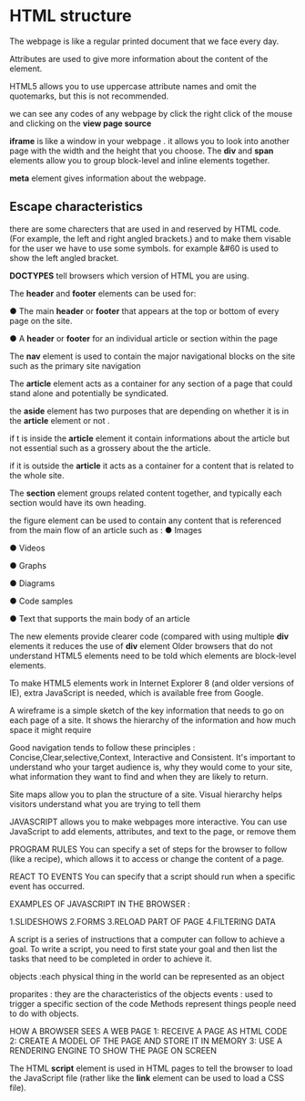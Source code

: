 # HTML structure 
The webpage is like a regular printed document that we face every day.


Attributes are used to give more information about the content of the element.

HTML5 allows you to use uppercase attribute names and omit the quotemarks, but this is not recommended.

we can see any codes of any webpage by click the right click of the mouse and clicking on the __view page source__

**iframe** is like a window in your webpage . it allows you to look into another page with the width and the height that you choose.
The **div** and **span** elements allow you to group
block-level and inline elements together.

**meta** element gives information about the webpage.

  ## Escape  characteristics
  there are some charecters
  that are used in and reserved by HTML code. (For example, the
left and right angled brackets.) and to make them visable for the user we have to use some symbols. for example &#60 is used to show the left angled bracket.

**DOCTYPES** tell browsers which version of HTML you
are using. 

  The **header** and **footer**
elements can be used for:

● The main **header** or **footer**
that appears at the top or
bottom of every page on the
site.

● A **header** or **footer** for an
individual article or
section within the page

  The **nav** element is used to
contain the major navigational
blocks on the site such as the primary site navigation
  
  The **article** element acts as
a container for any section of a
page that could stand alone and
potentially be syndicated.

the **aside** element has two purposes that are depending on whether it is in the **article** element or not .

if t is inside the **article** element it contain informations about the article but not essential such as a grossery about the the article.

if it is outside the **article** it acts as a container for a content that is related to the whole site.

The **section** element groups
related content together, and
typically each section would
have its own heading.

the figure element  can be used
to contain any content that is
referenced from the main flow of
an article
 such as : ● Images
 
● Videos

● Graphs

● Diagrams

● Code samples

● Text that supports the main
body of an article

The new elements provide clearer code (compared
with using multiple **div** elements
 it reduces the use of **div** element
  Older browsers that do not understand HTML5
elements need to be told which elements are
block-level elements.

  To make HTML5 elements work in Internet Explorer 8
(and older versions of IE), extra JavaScript is needed,
which is available free from Google.

  A wireframe is a simple sketch of the key
information that needs to go on each page of a
site. It shows the hierarchy of the information
and how much space it might require

  Good navigation tends to follow these principles : Concise,Clear,selective,Context, Interactive and Consistent.
   It's important to understand who your target audience
is, why they would come to your site, what information
they want to find and when they are likely to return.

  Site maps allow you to plan the structure of a site.
Visual hierarchy helps
visitors understand what you are trying to tell them

  JAVASCRIPT allows you to make webpages more interactive.
  You can use JavaScript to add
elements, attributes, and text to the
page, or remove them

  PROGRAM RULES
You can specify a set of steps for
the browser to follow (like a recipe),
which allows it to access or change the
content of a page. 

  
REACT TO EVENTS
You can specify that a script should run
when a specific event has occurred.


EXAMPLES OF JAVASCRIPT
IN THE BROWSER :

1.SLIDESHOWS  2.FORMS 3.RELOAD PART OF PAGE 4.FILTERING DATA 

A script is a series of instructions that a
computer can follow to achieve a goal. 
To write a script, you need to first
state your goal and then list the
tasks that need to be completed in
order to achieve it. 


objects :each physical thing in
the world can be represented as an object

proparites : they are the characteristics of the objects
events : used to trigger a specific section of the code
Methods represent things people need to do with objects. 

HOW A BROWSER
SEES A WEB PAGE
 1: RECEIVE A PAGE AS
HTML CODE 
2: CREATE A MODEL OF
THE PAGE AND STORE
IT IN MEMORY
3: USE A RENDERING
ENGINE TO SHOW THE
PAGE ON SCREEN 

The HTML **script** element is used in HTML pages
to tell the browser to load the JavaScript file (rather like
the **link** element can be used to load a CSS file). 


